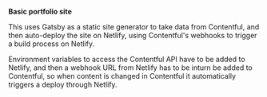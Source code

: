 **Basic portfolio site**

This uses Gatsby as a static site generator to take data from Contentful, and then auto-deploy the site on Netlify, using Contentful's webhooks to trigger a build process on Netlify. 

Environment variables to access the Contentful API have to be added to Netlify, and then a webhook URL from Netlify has to be inturn be added to Contentful, so when content is changed in Contentful it automatically triggers a deploy through Netlify.
